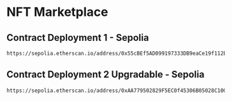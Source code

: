 # NFT Marketplace

## Contract Deployment 1 - Sepolia 

```
https://sepolia.etherscan.io/address/0x55cBEf5AD099197333DB9eaCe19f112E0cAB849d

```
## Contract Deployment 2 Upgradable - Sepolia 

```
https://sepolia.etherscan.io/address/0xAA779502829F5EC0f45306B05028C100c2662de8

```